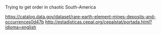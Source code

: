 Trying to get order in chaotic South-America

https://catalog.data.gov/dataset/rare-earth-element-mines-deposits-and-occurrences0d47b
http://estadisticas.cepal.org/cepalstat/portada.html?idioma=english
